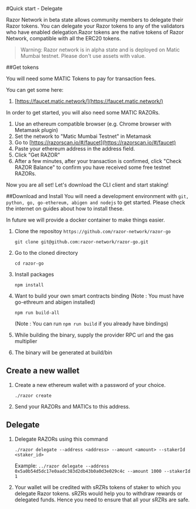 #Quick start - Delegate

Razor Network in beta state allows community members to delegate their Razor tokens. You can delegate your Razor tokens to any of the validators who have enabled delegation.Razor tokens are the native tokens of Razor Network, compatible with all the ERC20 tokens.

> Warning: Razor network is in alpha state and is deployed on Matic Mumbai testnet. Please don't use assets with value.

##Get tokens

You will need some MATIC Tokens to pay for transaction fees.

You can get some here:

1. [https://faucet.matic.network/](https://faucet.matic.network/)

In order to get started, you will also need some MATIC RAZORs.

1. Use an ethereum compatible browser (e.g. Chrome browser with Metamask plugin)
2. Set the network to "Matic Mumbai Testnet" in Metamask
3. Go to [https://razorscan.io/#/faucet](https://razorscan.io/#/faucet)
4. Paste your ethereum address in the address field.
5. Click "Get RAZOR"
6. After a few minutes, after your transaction is confirmed, click "Check RAZOR Balance" to confirm you have received some free testnet RAZORs.

Now you are all set! Let's download the CLI client and start staking!

##Download and Install
You will need a development environment with `git, python, go, go-ethereum, abigen and nodejs` to get started. Please check the internet on guides about how to install these.

In future we will provide a docker container to make things easier.

1. Clone the repositoy `https://github.com/razor-network/razor-go`

    `git clone git@github.com:razor-network/razor-go.git`

2. Go to the cloned directory

    `cd razor-go`

3. Install packages

    `npm install`

4. Want to build your own smart contracts binding (Note : You must have go-ethreum and abigen installed)

    `npm run build-all`
 
    (Note : You can run `npm run build` if you already have bindings)
                       
5. While building the binary, supply the provider RPC url and the gas multiplier 

6. The binary will be generated at build/bin

## Create a new wallet
1. Create a new ethereum wallet with a password of your choice.

    `./razor create`

2. Send your RAZORs and MATICs to this address.

## Delegate
1. Delegate RAZORs using this command

    `./razor delegate --address <address> --amount <amount> --stakerId <staker_id>`
     
     Example: `../razor delegate --address 0x5a0b54d5dc17e0aadc383d2db43b0a0d3e029c4c --amount 1000 --stakerId 1`

2. Your wallet will be credited with sRZRs tokens of staker to which you delegate Razor tokens. sRZRs would help you to withdraw rewards or delegated funds. Hence you need to ensure that all your sRZRs are safe.

